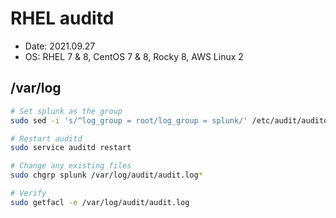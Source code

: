 # RHEL auditd

- Date: 2021.09.27
- OS: RHEL 7 & 8, CentOS 7 & 8, Rocky 8, AWS Linux 2

## /var/log

```bash
# Set splunk as the group
sudo sed -i 's/^log_group = root/log_group = splunk/' /etc/audit/auditd.conf

# Restart auditd 
sudo service auditd restart

# Change any existing files
sudo chgrp splunk /var/log/audit/audit.log*

# Verify
sudo getfacl -e /var/log/audit/audit.log
```
